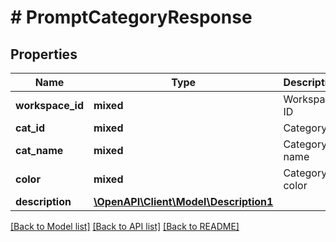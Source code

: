 # # PromptCategoryResponse

## Properties

Name | Type | Description | Notes
------------ | ------------- | ------------- | -------------
**workspace_id** | **mixed** | Workspace ID |
**cat_id** | **mixed** | Category ID |
**cat_name** | **mixed** | Category name |
**color** | **mixed** | Category color |
**description** | [**\OpenAPI\Client\Model\Description1**](Description1.md) |  | [optional]

[[Back to Model list]](../../README.md#models) [[Back to API list]](../../README.md#endpoints) [[Back to README]](../../README.md)
